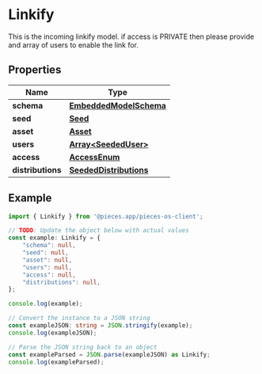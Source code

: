 
# Linkify

This is the incoming linkify model.  if access is PRIVATE then please provide and array of users to enable the link for. 

## Properties

Name | Type
------------ | -------------
**schema** | [**EmbeddedModelSchema**](EmbeddedModelSchema)
**seed** | [**Seed**](Seed)
**asset** | [**Asset**](Asset)
**users** | [**Array&lt;SeededUser&gt;**](SeededUser)
**access** | [**AccessEnum**](AccessEnum)
**distributions** | [**SeededDistributions**](SeededDistributions)

## Example

```typescript
import { Linkify } from '@pieces.app/pieces-os-client';

// TODO: Update the object below with actual values
const example: Linkify = {
    "schema": null,
    "seed": null,
    "asset": null,
    "users": null,
    "access": null,
    "distributions": null,
};

console.log(example);

// Convert the instance to a JSON string
const exampleJSON: string = JSON.stringify(example);
console.log(exampleJSON);

// Parse the JSON string back to an object
const exampleParsed = JSON.parse(exampleJSON) as Linkify;
console.log(exampleParsed);
```


